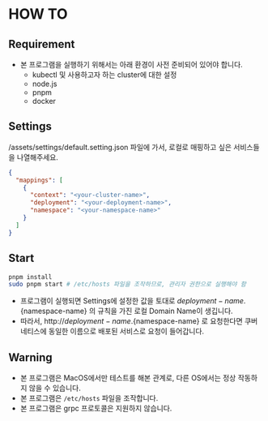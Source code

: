 # HOW TO

## Requirement

- 본 프로그램을 실행하기 위해서는 아래 환경이 사전 준비되어 있어야 합니다.
  - kubectl 및 사용하고자 하는 cluster에 대한 설정
  - node.js
  - pnpm
  - docker

## Settings

/assets/settings/default.setting.json 파일에 가서, 로컬로 매핑하고 싶은 서비스들을 나열해주세요.

```json
{
  "mappings": [
    {
      "context": "<your-cluster-name>",
      "deployment": "<your-deployment-name>",
      "namespace": "<your-namespace-name>"
    }
  ]
}
```

## Start

```sh
pnpm install
sudo pnpm start # /etc/hosts 파일을 조작하므로, 관리자 권한으로 실행해야 함
```

- 프로그램이 실행되면 Settings에 설정한 값을 토대로 ${deployment-name}.${namespace-name} 의 규칙을 가진 로컬 Domain Name이 생깁니다.
- 따라서, http://${deployment-name}.${namespace-name} 로 요청한다면 쿠버네티스에 동일한 이름으로 배포된 서비스로 요청이 들어갑니다.

## Warning

- 본 프로그램은 MacOS에서만 테스트를 해본 관계로, 다른 OS에서는 정상 작동하지 않을 수 있습니다.
- 본 프로그램은 `/etc/hosts` 파일을 조작합니다.
- 본 프로그램은 grpc 프로토콜은 지원하지 않습니다.
